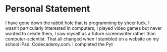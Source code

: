
# Personal Statement

I have gone down the rabbit hole that is programming by sheer luck. I wasn’t particularly interested in computers, I played video games but never wanted to create them, I saw myself as a future screenwriter rather than computer-scientist. That all changed when I stumbled on a website on my school iPad: Codecademy.com. I completed the Pyt
<!--stackedit_data:
eyJoaXN0b3J5IjpbNzc3MDE5NTg0XX0=
-->
